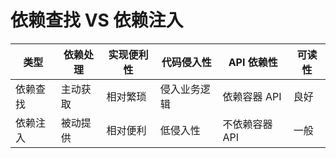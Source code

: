 # 依赖查找 VS 依赖注入

| 类型   | 依赖处理 | 实现便利性 | 代码侵入性   | API 依赖性   | 可读性 |
|------|------|-------|---------|-----------|-----|
| 依赖查找 | 主动获取 | 相对繁琐  | 侵入业务逻辑  | 依赖容器 API  | 良好  |
| 依赖注入 | 被动提供 | 相对便利  | 低侵入性    | 不依赖容器 API | 一般  |
